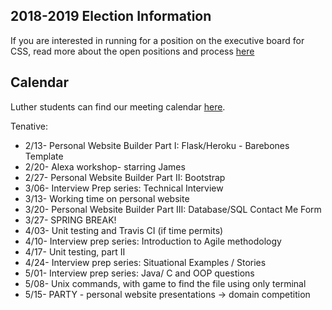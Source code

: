 ## 2018-2019 Election Information
If you are interested in running for a position on the executive board for CSS, read more about the open positions and process [here](https://docs.google.com/document/d/1RoN5n2dkf8VjmA102p6oGfY6iSBjPzlSJsmfjkEYlHI/edit?usp=sharing)

## Calendar
Luther students can find our meeting calendar [here](https://calendar.google.com/calendar/embed?src=luther.edu_81i8tmkhkeafp278etjdao7c3c%40group.calendar.google.com&ctz=America/Chicago).

Tenative:
* 2/13- Personal Website Builder Part I: Flask/Heroku - Barebones Template 
* 2/20- Alexa workshop- starring James
* 2/27- Personal Website Builder Part II: Bootstrap 
* 3/06- Interview Prep series: Technical Interview
* 3/13- Working time on personal website
* 3/20- Personal Website Builder Part III: Database/SQL Contact Me Form
* 3/27- SPRING BREAK!
* 4/03- Unit testing and Travis CI (if time permits)
* 4/10- Interview prep series: Introduction to Agile methodology 
* 4/17- Unit testing, part II 
* 4/24- Interview prep series: Situational Examples / Stories 
* 5/01- Interview prep series: Java/ C and OOP questions
* 5/08- Unix commands, with game to find the file using only terminal
* 5/15- PARTY - personal website presentations -> domain competition

